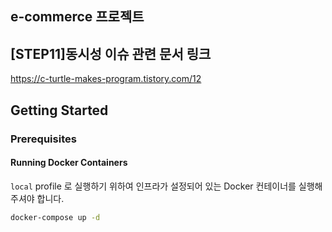 ## e-commerce 프로젝트

## [STEP11]동시성 이슈 관련 문서 링크
https://c-turtle-makes-program.tistory.com/12

## Getting Started

### Prerequisites

#### Running Docker Containers

`local` profile 로 실행하기 위하여 인프라가 설정되어 있는 Docker 컨테이너를 실행해주셔야 합니다.

```bash
docker-compose up -d
```

